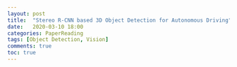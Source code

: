 ```yaml
---
layout: post
title:  "Stereo R-CNN based 3D Object Detection for Autonomous Driving"
date:   2020-03-10 18:00
categories: PaperReading 
tags: [Object Detection, Vision]
comments: true
toc: true
---
```


